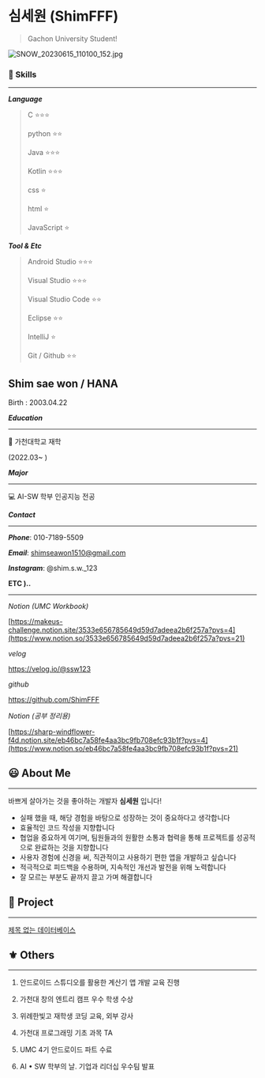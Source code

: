 # 심세원 (ShimFFF)

> Gachon University Student!
> 

![SNOW_20230615_110100_152.jpg](https://s3-us-west-2.amazonaws.com/secure.notion-static.com/099bdb83-7cd8-4e8b-9c2b-c8216890a073/SNOW_20230615_110100_152.jpg)

### 👾 Skills

---

***Language***

> C                 ⭐⭐⭐
> 
> 
> python        ⭐⭐
> 
> Java             ⭐⭐⭐
> 
> Kotlin          ⭐⭐⭐
> 
> css               ⭐
> 
> html            ⭐
> 
> JavaScript    ⭐
> 

***Tool & Etc***

> Android Studio          ⭐⭐⭐
> 
> 
> Visual Studio             ⭐⭐⭐
> 
> Visual Studio Code    ⭐⭐
> 
> Eclipse                        ⭐⭐
> 
> IntelliJ                        ⭐
> 
> Git / Github                ⭐⭐
> 

## Shim sae won / HANA

Birth : 2003.04.22

***Education***

---

🏢 가천대학교 재학

(2022.03~  )

***Major***

---

💻 AI-SW 학부 인공지능 전공

***Contact***

---

***Phone***: 010-7189-5509

***Email***: shimseawon1510@gmail.com

***Instagram***: @shim.s.w._123 

**ETC )..**

---

*Notion (UMC Workbook)*

[https://makeus-challenge.notion.site/3533e656785649d59d7adeea2b6f257a?pvs=4](https://www.notion.so/3533e656785649d59d7adeea2b6f257a?pvs=21)

*velog* 

https://velog.io/@ssw123

*github*

https://github.com/ShimFFF

*Notion (공부 정리용)*

[https://sharp-windflower-f4d.notion.site/eb46bc7a58fe4aa3bc9fb708efc93b1f?pvs=4](https://www.notion.so/eb46bc7a58fe4aa3bc9fb708efc93b1f?pvs=21)

## 😃 About Me

---

바쁘게 살아가는 것을 좋아하는 개발자 **심세원** 입니다!

- 실패 했을 때, 해당 경험을 바탕으로 성장하는 것이 중요하다고 생각합니다
- 효율적인 코드 작성을 지향합니다
- 협업을 중요하게 여기며, 팀원들과의 원활한 소통과 협력을 통해 프로젝트를 성공적으로 완료하는 것을 지향합니다
- 사용자 경험에 신경을 써, 직관적이고 사용하기 편한 앱을 개발하고 싶습니다
- 적극적으로 피드백을 수용하며, 지속적인 개선과 발전을 위해 노력합니다
- 잘 모르는 부분도 끝까지 끌고 가며 해결합니다

## 📄 Project

---

[제목 없는 데이터베이스](https://www.notion.so/847f18e50a224820b90027519c8faa82?pvs=21)

## ⚜️ Others

---

1. 안드로이드 스튜디오를 활용한 계산기 앱 개발 교육 진행

2022. 가천대 창의 엔트리 캠프 우수 학생 수상

1. 위례한빛고 재학생 코딩 교육, 외부 강사
2. 가천대 프로그래밍 기초 과목 TA

2023. UMC 4기 안드로이드 파트 수료

1. AI • SW 학부의 날. 기업과 리더십 우수팀 발표
